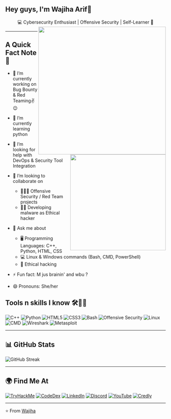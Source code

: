 ##  Hey guys, I'm Wajiha Arif👋


<div align="center">
  
💻 Cybersecurity Enthusiast | Offensive Security | Self-Learner 🚀 <img align="right" src="https://github.com/user-attachments/assets/69fc5fc1-ebed-481c-b233-bf11bb7b58fa" width="400"/>

</div>

---
## A Quick Fact Note 💫  
 <img align="right" src="https://github.com/user-attachments/assets/f0638495-d5d3-47b7-9da3-ecbbe886c986" width="300"/>


- 🔭 I’m currently working on Bug Bounty & Red Teaming✌😉 

- 🌱 I’m currently learning python

- 🤔 I’m looking for help with DevOps & Security Tool Integration 

- 👯 I’m looking to collaborate on

  - 👩🏻‍💻 Offensive Security / Red Team projects
  - ✌🏻 Developing malware as Ethical hacker

- 💬 Ask me about

  - 🖥 Programming Languages: C++, Python, HTML, CSS
  - 💻 Linux & Windows commands (Bash, CMD, PowerShell)
  - 🔐 Ethical hacking

- ⚡ Fun fact: M jus brainin' and wbu ?

- 😄 Pronouns: She/her 


## Tools n skills I know 🛠✌🏻

![C++](https://img.shields.io/badge/C++-00599C?style=for-the-badge&logo=cplusplus&logoColor=white)  ![Python](https://img.shields.io/badge/Python-14354C?style=for-the-badge&logo=python&logoColor=white)   ![HTML5](https://img.shields.io/badge/HTML5-E34F26?style=for-the-badge&logo=html5&logoColor=white)   ![CSS3](https://img.shields.io/badge/CSS3-1572B6?style=for-the-badge&logo=css3&logoColor=white)   ![Bash](https://img.shields.io/badge/Bash-4EAA25?style=for-the-badge&logo=gnu-bash&logoColor=white)   ![Offensive Security](https://img.shields.io/badge/Offensive_Security-000000?style=for-the-badge&logo=security&logoColor=white)   ![Linux](https://img.shields.io/badge/Linux-FCC624?style=for-the-badge&logo=linux&logoColor=black)   ![CMD](https://img.shields.io/badge/CMD-0078D6?style=for-the-badge&logo=windows&logoColor=white)   ![Wireshark](https://img.shields.io/badge/Wireshark-1679A7?style=for-the-badge&logo=wireshark&logoColor=white)   ![Metasploit](https://img.shields.io/badge/Metasploit-FF5722?style=for-the-badge&logo=metasploit&logoColor=white)  


---

## 📊 GitHub Stats  

![GitHub Streak](https://streak-stats.demolab.com?user=Crypto-Void787&theme=radical)  

---

## 🌍 Find Me At  

[![TryHackMe](https://img.shields.io/badge/TryHackMe-FF9900?style=for-the-badge&logo=tryhackme&logoColor=white)](https://tryhackme.com/p/hackrgirl) [![CodeDex](https://img.shields.io/badge/CodeDex-0099FF?style=for-the-badge&logo=codepen&logoColor=white)](https://www.codedex.io/@baddii) [![LinkedIn](https://img.shields.io/badge/LinkedIn-0077B5?style=for-the-badge&logo=linkedin&logoColor=white)](https://www.linkedin.com/in/wajiha-arif/) [![Discord](https://img.shields.io/badge/Discord-7289DA?style=for-the-badge&logo=discord&logoColor=white)](https://discord.com/users/Bit_Baddiee)  [![YouTube](https://img.shields.io/badge/YouTube-FF0000?style=for-the-badge&logo=youtube&logoColor=white)](https://www.youtube.com/@Zeroday_overload) [![Credly](https://img.shields.io/badge/Credly-3B99FC?style=for-the-badge&logo=credly&logoColor=white)](https://www.credly.com/users/wajiha-arif787)


---

⭐️ From [Wajiha](https://github.com/Crypto-Void787)  
